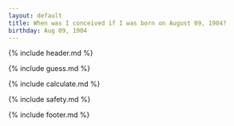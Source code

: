 ```yaml
---
layout: default
title: When was I conceived if I was born on August 09, 1904?
birthday: Aug 09, 1904
---
```


{% include header.md %}

{% include guess.md %}

{% include calculate.md %}

{% include safety.md %}

{% include footer.md %}



